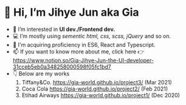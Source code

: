 
# 👋 Hi, I’m Jihye Jun aka Gia
- 👀 I’m interested in **UI dev./Frontend dev.**
- 💻 I’m mostly using *sementic html, css, scss, jQuery* and so on.
- 🌱 I'm acquiring proficiency in ES6, React and Typescript.
- 📫 If you want to know more about me, click here 👉 https://www.notion.so/Gia-Jihye-Jun-the-UI-developer-31cceb5eb0a348258000598f05fc1bd7
- 👇 Below are my works 
    1. Tiffany&Co. https://gia-world.github.io/project3/ (Mar 2021)
    2. Coca Cola https://gia-world.github.io/project2/ (Feb 2021)
    3. Etihad Airways https://gia-world.github.io/project1/ (Dec 2020)
    
    
<!---
gia-world/gia-world is a ✨ special ✨ repository because its `README.md` (this file) appears on your GitHub profile.
You can click the Preview link to take a look at your changes.
--->



